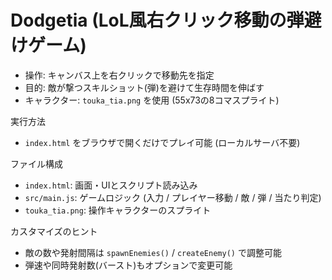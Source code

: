 # Dodgetia (LoL風右クリック移動の弾避けゲーム)

- 操作: キャンバス上を右クリックで移動先を指定
- 目的: 敵が撃つスキルショット(弾)を避けて生存時間を伸ばす
- キャラクター: `touka_tia.png` を使用 (55x73の8コマスプライト)

実行方法
- `index.html` をブラウザで開くだけでプレイ可能 (ローカルサーバ不要)

ファイル構成
- `index.html`: 画面・UIとスクリプト読み込み
- `src/main.js`: ゲームロジック (入力 / プレイヤー移動 / 敵 / 弾 / 当たり判定)
- `touka_tia.png`: 操作キャラクターのスプライト

カスタマイズのヒント
- 敵の数や発射間隔は `spawnEnemies()` / `createEnemy()` で調整可能
- 弾速や同時発射数(バースト)もオプションで変更可能
